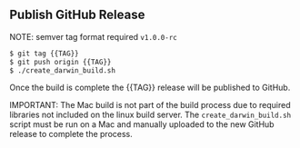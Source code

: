 ## Publish GitHub Release ##

NOTE: semver tag format required `v1.0.0-rc`
```bash
$ git tag {{TAG}}
$ git push origin {{TAG}}
$ ./create_darwin_build.sh
```
Once the build is complete the {{TAG}} release will be published to GitHub. 

IMPORTANT: The Mac build is not part of the build process due to required libraries not included on the linux build server. The `create_darwin_build.sh` script must be run on a Mac and manually uploaded to the new GitHub release to complete the process.